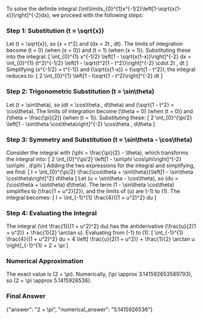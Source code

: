 
To solve the definite integral \(\int\limits_{0}^{1}x^{-1/2}\left[1-\sqrt{x(1-x)}\right]^{-2}dx\), we proceed with the following steps:

### Step 1: Substitution \(t = \sqrt{x}\)
Let \(t = \sqrt{x}\), so \(x = t^2\) and \(dx = 2t \, dt\). The limits of integration become \(t = 0\) (when \(x = 0\)) and \(t = 1\) (when \(x = 1\)). Substituting these into the integral:
\[
\int_{0}^{1} x^{-1/2} \left[1 - \sqrt{x(1-x)}\right]^{-2} dx = \int_{0}^{1} (t^2)^{-1/2} \left[1 - \sqrt{t^2(1 - t^2)}\right]^{-2} \cdot 2t \, dt
\]
Simplifying \(x^{-1/2} = t^{-1}\) and \(\sqrt{x(1-x)} = t\sqrt{1 - t^2}\), the integral reduces to:
\[
2 \int_{0}^{1} \left[1 - t\sqrt{1 - t^2}\right]^{-2} dt
\]

### Step 2: Trigonometric Substitution \(t = \sin\theta\)
Let \(t = \sin\theta\), so \(dt = \cos\theta \, d\theta\) and \(\sqrt{1 - t^2} = \cos\theta\). The limits of integration become \(\theta = 0\) (when \(t = 0\)) and \(\theta = \frac{\pi}{2}\) (when \(t = 1\)). Substituting these:
\[
2 \int_{0}^{\pi/2} \left[1 - \sin\theta \cos\theta\right]^{-2} \cos\theta \, d\theta
\]

### Step 3: Symmetry and Substitution \(t = \sin\theta - \cos\theta\)
Consider the integral with \(\phi = \frac{\pi}{2} - \theta\), which transforms the integral into:
\[
2 \int_{0}^{\pi/2} \left[1 - \sin\phi \cos\phi\right]^{-2} \sin\phi \, d\phi
\]
Adding the two expressions for the integral and simplifying, we find:
\[
I = \int_{0}^{\pi/2} \frac{\cos\theta + \sin\theta}{\left[1 - \sin\theta \cos\theta\right]^2} d\theta
\]
Let \(u = \sin\theta - \cos\theta\), so \(du = (\cos\theta + \sin\theta) d\theta\). The term \(1 - \sin\theta \cos\theta\) simplifies to \(\frac{1 + u^2}{2}\), and the limits of \(u\) are \(-1\) to \(1\). The integral becomes:
\[
I = \int_{-1}^{1} \frac{4}{(1 + u^2)^2} du
\]

### Step 4: Evaluating the Integral
The integral \(\int \frac{1}{(1 + u^2)^2} du\) has the antiderivative \(\frac{u}{2(1 + u^2)} + \frac{1}{2} \arctan u\). Evaluating from \(-1\) to \(1\):
\[
\int_{-1}^{1} \frac{4}{(1 + u^2)^2} du = 4 \left[ \frac{u}{2(1 + u^2)} + \frac{1}{2} \arctan u \right]_{-1}^{1} = 2 + \pi
\]

### Numerical Approximation
The exact value is \(2 + \pi\). Numerically, \(\pi \approx 3.141592653589793\), so \(2 + \pi \approx 5.1415926536\).

### Final Answer
{"answer": "2 + \pi", "numerical_answer": "5.1415926536"}